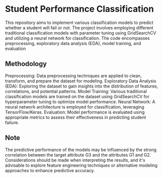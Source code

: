 # Student Performance Classification

This repository aims to implement various classification models to predict whether a student will fail or not. The project involves employing different traditional classification models with parameter tuning using GridSearchCV and utilizing a neural network for classification. The code encompasses preprocessing, exploratory data analysis (EDA), model training, and evaluation

## Methodology
Preprocessing: Data preprocessing techniques are applied to clean, transform, and prepare the dataset for modeling.
Exploratory Data Analysis (EDA): Exploring the dataset to gain insights into the distribution of features, correlations, and potential patterns.
Model Training: Various traditional classification models are trained on the dataset using GridSearchCV for hyperparameter tuning to optimize model performance.
Neural Network: A neural network architecture is employed for classification, leveraging TensorFlow/Keras.
Evaluation: Model performance is evaluated using appropriate metrics to assess their effectiveness in predicting student failure.

## Note
The predictive performance of the models may be influenced by the strong correlation between the target attribute G3 and the attributes G1 and G2. Considerations should be made when interpreting the results, and it's advisable to explore feature engineering techniques or alternative modeling approaches to enhance predictive accuracy.
